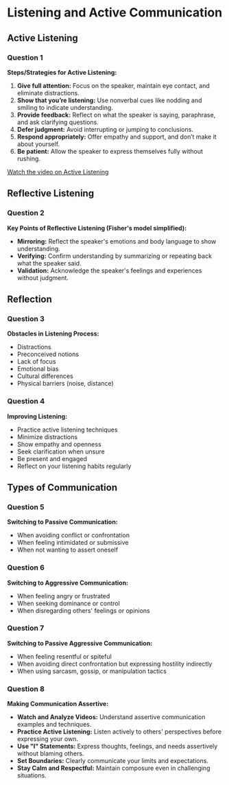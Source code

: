 # Listening and Active Communication

## Active Listening

### Question 1
**Steps/Strategies for Active Listening:**
1. **Give full attention:** Focus on the speaker, maintain eye contact, and eliminate distractions.
2. **Show that you’re listening:** Use nonverbal cues like nodding and smiling to indicate understanding.
3. **Provide feedback:** Reflect on what the speaker is saying, paraphrase, and ask clarifying questions.
4. **Defer judgment:** Avoid interrupting or jumping to conclusions.
5. **Respond appropriately:** Offer empathy and support, and don’t make it about yourself.
6. **Be patient:** Allow the speaker to express themselves fully without rushing.

[Watch the video on Active Listening](https://www.youtube.com/watch?v=rzsVh8YwZEQ)

## Reflective Listening

### Question 2
**Key Points of Reflective Listening (Fisher's model simplified):**
- **Mirroring:** Reflect the speaker's emotions and body language to show understanding.
- **Verifying:** Confirm understanding by summarizing or repeating back what the speaker said.
- **Validation:** Acknowledge the speaker's feelings and experiences without judgment.

## Reflection

### Question 3
**Obstacles in Listening Process:**
- Distractions
- Preconceived notions
- Lack of focus
- Emotional bias
- Cultural differences
- Physical barriers (noise, distance)

### Question 4
**Improving Listening:**
- Practice active listening techniques
- Minimize distractions
- Show empathy and openness
- Seek clarification when unsure
- Be present and engaged
- Reflect on your listening habits regularly

## Types of Communication

### Question 5
**Switching to Passive Communication:**
- When avoiding conflict or confrontation
- When feeling intimidated or submissive
- When not wanting to assert oneself

### Question 6
**Switching to Aggressive Communication:**
- When feeling angry or frustrated
- When seeking dominance or control
- When disregarding others' feelings or opinions

### Question 7
**Switching to Passive Aggressive Communication:**
- When feeling resentful or spiteful
- When avoiding direct confrontation but expressing hostility indirectly
- When using sarcasm, gossip, or manipulation tactics

### Question 8
**Making Communication Assertive:**
- **Watch and Analyze Videos:** Understand assertive communication examples and techniques.
- **Practice Active Listening:** Listen actively to others' perspectives before expressing your own.
- **Use "I" Statements:** Express thoughts, feelings, and needs assertively without blaming others.
- **Set Boundaries:** Clearly communicate your limits and expectations.
- **Stay Calm and Respectful:** Maintain composure even in challenging situations.

